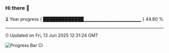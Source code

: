 ### Hi there 👋

⏳ Year progress { █████████████▁▁▁▁▁▁▁▁▁▁▁▁▁▁▁▁▁ } 44.80 %

---

⏰ Updated on Fri, 13 Jun 2025 12:31:24 GMT

![Progress Bar CI](https://github.com/liununu/liununu/workflows/Progress%20Bar%20CI/badge.svg)
